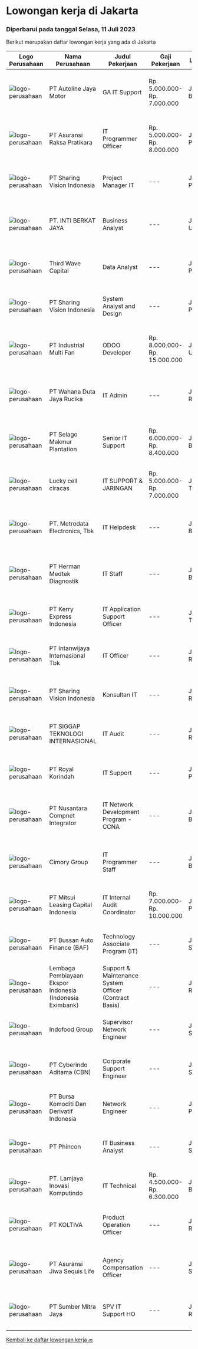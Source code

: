 
  # Lowongan kerja di Jakarta

  ### Diperbarui pada tanggal Selasa, 11 Juli 2023

  Berikut merupakan daftar lowongan kerja yang ada di Jakarta

  |Logo Perusahaan | Nama Perusahaan | Judul Pekerjaan | Gaji Pekerjaan | Lokasi | Deskripsi | Tanggal diunggah | Pranala |
  | -------------- | --------------- | --------------- | --------- | --------- | -------------- | ------- | ----------- |
  |![logo-perusahaan](https://image-service-cdn.seek.com.au/a9c139d317761d121394960b98e8cfca56bb01fe/ee4dce1061f3f616224767ad58cb2fc751b8d2dc)|PT Autoline Jaya Motor|GA IT Support|Rp. 5.000.000-Rp. 7.000.000|Jakarta Barat|Qualification : Kandidat harus memiliki setidaknya Gelar Sarjana/ D3 di Teknik (Komputer/Telekomunikasi) atau setara. Bahasa yang harus dimiliki:...|Senin, 10 Juli 2023|https://www.jobstreet.co.id/id/job/ga-it-support-4399141?token=0~511fcda9-e1a8-4336-b434-7b6134b7f380&sectionRank=1&jobId=jobstreet-id-job-4399141|
|![logo-perusahaan](https://image-service-cdn.seek.com.au/ab437e194a7172ee3a14be92eb0107cae15ec506/ee4dce1061f3f616224767ad58cb2fc751b8d2dc)|PT Asuransi Raksa Pratikara|IT Programmer Officer|Rp. 5.000.000-Rp. 8.000.000|Jakarta Pusat|We are looking for young and talented fresh graduates to become one of our IT Programmer.Requirements : S1 Fresh graduate from reputable university...|Selasa, 11 Juli 2023|https://www.jobstreet.co.id/id/job/it-programmer-officer-4399754?token=0~511fcda9-e1a8-4336-b434-7b6134b7f380&sectionRank=2&jobId=jobstreet-id-job-4399754|
|![logo-perusahaan](https://image-service-cdn.seek.com.au/7630e62f8d0112d908db085dcc26e9ab17ebf05f/ee4dce1061f3f616224767ad58cb2fc751b8d2dc)|PT Sharing Vision Indonesia|Project Manager IT|---|Jakarta Pusat|PT Sharing Vision Indonesia masih membutuhkan beberapa talent minimal S1/D4/S2 dari Teknik Informatika/Sistem Teknologi Informasi/Teknik...|Senin, 10 Juli 2023|https://www.jobstreet.co.id/id/job/project-manager-it-4398301?token=0~511fcda9-e1a8-4336-b434-7b6134b7f380&sectionRank=3&jobId=jobstreet-id-job-4398301|
|![logo-perusahaan](https://image-service-cdn.seek.com.au/34920e9a0341a6b35ba29062aeedd02ef8ceb8e8/ee4dce1061f3f616224767ad58cb2fc751b8d2dc)|PT. INTI BERKAT JAYA|Business Analyst|---|Jakarta Utara|PT Inti Berkat Jaya merupakan perusahaan yang dinamis, terus berkembang pesat dan berekspansi secara cepat. Berfokus dalam kegiatan digital marketing...|Senin, 10 Juli 2023|https://www.jobstreet.co.id/id/job/business-analyst-4399031?token=0~511fcda9-e1a8-4336-b434-7b6134b7f380&sectionRank=4&jobId=jobstreet-id-job-4399031|
|![logo-perusahaan](https://image-service-cdn.seek.com.au/bfc64a266108db4e02e046d415b4ad9b03164165/ee4dce1061f3f616224767ad58cb2fc751b8d2dc)|Third Wave Capital|Data Analyst|---|Jakarta Pusat|Company OverviewThird Wave Capital is an investment management firm that utilizes a diversified portfolio of systematic and quantitative strategies...|Senin, 10 Juli 2023|https://www.jobstreet.co.id/id/job/data-analyst-4397122?token=0~511fcda9-e1a8-4336-b434-7b6134b7f380&sectionRank=5&jobId=jobstreet-id-job-4397122|
|![logo-perusahaan](https://image-service-cdn.seek.com.au/7630e62f8d0112d908db085dcc26e9ab17ebf05f/ee4dce1061f3f616224767ad58cb2fc751b8d2dc)|PT Sharing Vision Indonesia|System Analyst and Design|---|Jakarta Pusat|PT Sharing Vision Indonesia masih membutuhkan beberapa talent minimal S1/D4/S2 dari Teknik Informatika/Sistem Teknologi Informasi/Teknik...|Senin, 10 Juli 2023|https://www.jobstreet.co.id/id/job/system-analyst-and-design-4398821?token=0~511fcda9-e1a8-4336-b434-7b6134b7f380&sectionRank=6&jobId=jobstreet-id-job-4398821|
|![logo-perusahaan](https://image-service-cdn.seek.com.au/d867f2bac1efa061cbd2bf1cab4bfb9570eda82b/ee4dce1061f3f616224767ad58cb2fc751b8d2dc)|PT Industrial Multi Fan|ODOO Developer|Rp. 8.000.000-Rp. 15.000.000|Jakarta Utara|Kualifikasi : Lulusan SMK Teknik Komputer atau D3/S1 Teknik Informatika, Teknik Komputer, Sistem Informasi. Mahir dan menguasai bahasa pemrograman :...|Senin, 10 Juli 2023|https://www.jobstreet.co.id/id/job/odoo-developer-4398546?token=0~511fcda9-e1a8-4336-b434-7b6134b7f380&sectionRank=7&jobId=jobstreet-id-job-4398546|
|![logo-perusahaan](https://image-service-cdn.seek.com.au/5eb05aabcbcd20e75c04c69e00c8ea64e373a8cd/ee4dce1061f3f616224767ad58cb2fc751b8d2dc)|PT Wahana Duta Jaya Rucika|IT Admin|---|Jakarta Raya|Terbuka untuk freshgraduate Mengerti dan memahami Microsoft Visio Bekerja / magang sebagai Technical Writer dalam IT (diutamakan). Menginput, mendata,...|Kamis, 06 Juli 2023|https://www.jobstreet.co.id/id/job/it-admin-4395329?token=0~511fcda9-e1a8-4336-b434-7b6134b7f380&sectionRank=8&jobId=jobstreet-id-job-4395329|
|![logo-perusahaan](https://image-service-cdn.seek.com.au/63f945811567fac02e9a512d13e5134d3f7d5953/ee4dce1061f3f616224767ad58cb2fc751b8d2dc)|PT Selago Makmur Plantation|Senior IT Support|Rp. 6.000.000-Rp. 8.400.000|Jakarta Barat|Tugas : Monitor Server dan Jaringan Perusahaan membuat konsep dan design untuk pengembangan IT dan Perusahaan Melakukan Trouble Shooting utk semua...|Senin, 10 Juli 2023|https://www.jobstreet.co.id/id/job/senior-it-support-4398284?token=0~511fcda9-e1a8-4336-b434-7b6134b7f380&sectionRank=9&jobId=jobstreet-id-job-4398284|
|![logo-perusahaan](https://image-service-cdn.seek.com.au/45adf19fd73e209d9a9f6d148f4c41a9479705d8/ee4dce1061f3f616224767ad58cb2fc751b8d2dc)|Lucky cell ciracas|IT SUPPORT & JARINGAN|Rp. 5.000.000-Rp. 7.000.000|Jakarta Timur|Kriteria : Usia maksimal 35 tahun Pendidikan minimal D3 TI / S1 / MI / TKJ Memiliki pengalaman kerja 1 tahun dibidang yang sama Memahami Sistem...|Senin, 10 Juli 2023|https://www.jobstreet.co.id/id/job/it-support-jaringan-4399376?token=0~511fcda9-e1a8-4336-b434-7b6134b7f380&sectionRank=10&jobId=jobstreet-id-job-4399376|
|![logo-perusahaan](https://image-service-cdn.seek.com.au/0d75518309b56a3cff39daa569b0ba02cc7a22f2/ee4dce1061f3f616224767ad58cb2fc751b8d2dc)|PT. Metrodata Electronics, Tbk|IT Helpdesk|---|Jakarta Barat|Spesifikasi Personil :- D3 / S1 Sistem Informasi, Teknic dan pendidikan setara- Good communication- Multi tasking- Experience on SLA, Service Desk...|Senin, 10 Juli 2023|https://www.jobstreet.co.id/id/job/it-helpdesk-4399241?token=0~511fcda9-e1a8-4336-b434-7b6134b7f380&sectionRank=11&jobId=jobstreet-id-job-4399241|
|![logo-perusahaan](https://image-service-cdn.seek.com.au/48acd04a11d112d7e1c2c3835c70b4b44440ea41/ee4dce1061f3f616224767ad58cb2fc751b8d2dc)|PT Herman Medtek Diagnostik|IT Staff|---|Jakarta Barat|Responsibilities: Respond to and resolve customer inquiries via phone, email, and chat Troubleshoot and diagnose software issues Provide support for...|Selasa, 11 Juli 2023|https://www.jobstreet.co.id/id/job/it-staff-4399641?token=0~511fcda9-e1a8-4336-b434-7b6134b7f380&sectionRank=12&jobId=jobstreet-id-job-4399641|
|![logo-perusahaan](https://image-service-cdn.seek.com.au/72e4173705bcab1ef42bc18021013bbe46ee65d1/ee4dce1061f3f616224767ad58cb2fc751b8d2dc)|PT Kerry Express Indonesia|IT Application Support Officer|---|Jakarta Timur|Application Support roles are responding to the technical problems that occur abruptly and require immediate solutions. The following duties and...|Senin, 10 Juli 2023|https://www.jobstreet.co.id/id/job/it-application-support-officer-4399000?token=0~511fcda9-e1a8-4336-b434-7b6134b7f380&sectionRank=13&jobId=jobstreet-id-job-4399000|
|![logo-perusahaan](https://image-service-cdn.seek.com.au/f8392f2e27047496a4e6a3e7552f12faa45f9d68/ee4dce1061f3f616224767ad58cb2fc751b8d2dc)|PT Intanwijaya Internasional Tbk|IT Officer|---|Jakarta Raya|Kualifikasi : S1Tekhnik informatika Minimum 1 year experience PHP / Android / IOS Programming Experience in MySQL Experience in Github / Git...|Selasa, 11 Juli 2023|https://www.jobstreet.co.id/id/job/it-officer-4399801?token=0~511fcda9-e1a8-4336-b434-7b6134b7f380&sectionRank=14&jobId=jobstreet-id-job-4399801|
|![logo-perusahaan](https://image-service-cdn.seek.com.au/7630e62f8d0112d908db085dcc26e9ab17ebf05f/ee4dce1061f3f616224767ad58cb2fc751b8d2dc)|PT Sharing Vision Indonesia|Konsultan IT|---|Jakarta Raya|PT Sharing Vision Indonesia membutuhkan beberapa orang talent minimal S1/D4/S2 dari Teknik Informatika/Sistem Teknologi Informasi/Teknik...|Senin, 10 Juli 2023|https://www.jobstreet.co.id/id/job/konsultan-it-4398855?token=0~511fcda9-e1a8-4336-b434-7b6134b7f380&sectionRank=15&jobId=jobstreet-id-job-4398855|
|![logo-perusahaan](https://image-service-cdn.seek.com.au/6661a1de6bcd2827c5ec77ea25b06c2cd81d1194/ee4dce1061f3f616224767ad58cb2fc751b8d2dc)|PT SIGGAP TEKNOLOGI INTERNASIONAL|IT Audit|---|Jakarta Raya|Kualifikasi : Pengalaman kerja minimal 1 tahun. Lulusan S1 Teknologi Informasi / Sistem Informasi Komputer. Memiliki Pemahaman yang jelas tentang...|Senin, 10 Juli 2023|https://www.jobstreet.co.id/id/job/it-audit-4397831?token=0~511fcda9-e1a8-4336-b434-7b6134b7f380&sectionRank=16&jobId=jobstreet-id-job-4397831|
|![logo-perusahaan](https://image-service-cdn.seek.com.au/25ad16c13f3a079d0c953b61f0135fc8352449db/ee4dce1061f3f616224767ad58cb2fc751b8d2dc)|PT Royal Korindah|IT Support|---|Jakarta Pusat|KUALIFIKASI : Maksimal 31 Tahun Pendidikan Minimal D3 Tekhnik Informatika Network &amp; Infrastructure IT Berpengalaman minimal 1 tahun dibidang IT...|Senin, 10 Juli 2023|https://www.jobstreet.co.id/id/job/it-support-4398036?token=0~511fcda9-e1a8-4336-b434-7b6134b7f380&sectionRank=17&jobId=jobstreet-id-job-4398036|
|![logo-perusahaan](https://image-service-cdn.seek.com.au/faf1379cb2f8ff5c87162dc20c60c0d2f63dba1c/ee4dce1061f3f616224767ad58cb2fc751b8d2dc)|PT Nusantara Compnet Integrator|IT Network Development Program - CCNA|---|Jakarta Barat|What is IT Network Development Program (IDP)? IDP (IT Development Program) offers a unique opportunity for IT enthusiasts in computer science who...|Senin, 10 Juli 2023|https://www.jobstreet.co.id/id/job/it-network-development-program-ccna-4398847?token=0~511fcda9-e1a8-4336-b434-7b6134b7f380&sectionRank=18&jobId=jobstreet-id-job-4398847|
|![logo-perusahaan](https://image-service-cdn.seek.com.au/95bf45bee947c3661c8981753fc96e53943e1fff/ee4dce1061f3f616224767ad58cb2fc751b8d2dc)|Cimory Group|IT Programmer Staff|---|Jakarta Barat|Responsibilities:- Membuat / membangun aplikasi pendukung SAP- Melakukan maintenance dan update sesuai dengan kebutuhan Requirements:- Min. Pendidikan...|Senin, 10 Juli 2023|https://www.jobstreet.co.id/id/job/it-programmer-staff-4399374?token=0~511fcda9-e1a8-4336-b434-7b6134b7f380&sectionRank=19&jobId=jobstreet-id-job-4399374|
|![logo-perusahaan](https://image-service-cdn.seek.com.au/1d42ec675881b8ab3a09c7f0f2d5b1bdcb94b986/ee4dce1061f3f616224767ad58cb2fc751b8d2dc)|PT Mitsui Leasing Capital Indonesia|IT Internal Audit Coordinator|Rp. 7.000.000-Rp. 10.000.000|Jakarta Pusat|Requirements Maximum 32 years old Candidate must possess at least Bachelor's Degree in Computer Science/Information System/ Informatics Engineering...|Senin, 10 Juli 2023|https://www.jobstreet.co.id/id/job/it-internal-audit-coordinator-4398475?token=0~511fcda9-e1a8-4336-b434-7b6134b7f380&sectionRank=20&jobId=jobstreet-id-job-4398475|
|![logo-perusahaan](https://image-service-cdn.seek.com.au/54993bb1f2d4d0100bd1395ebfa53bc71346c6a2/ee4dce1061f3f616224767ad58cb2fc751b8d2dc)|PT Bussan Auto Finance (BAF)|Technology Associate Program (IT)|---|Jakarta Selatan|Technology Associate Program (TAP) IT will go through intensive training and OJT with the goal of nurturing their leadership skills, teamwork...|Senin, 10 Juli 2023|https://www.jobstreet.co.id/id/job/technology-associate-program-it-4399278?token=0~511fcda9-e1a8-4336-b434-7b6134b7f380&sectionRank=21&jobId=jobstreet-id-job-4399278|
|![logo-perusahaan](https://image-service-cdn.seek.com.au/9b1860cf1634fac75895483ecb32cc2d1d8b50ed/ee4dce1061f3f616224767ad58cb2fc751b8d2dc)|Lembaga Pembiayaan Ekspor Indonesia (Indonesia Eximbank)|Support & Maintenance System Officer (Contract Basis)|---|Jakarta Raya|Contract Basis Postion.Responsible: Supporting technology &amp; information system (helpdesk &amp; support) in accordance to policies &amp; business...|Senin, 10 Juli 2023|https://www.jobstreet.co.id/id/job/support-maintenance-system-officer-contract-basis-4399244?token=0~511fcda9-e1a8-4336-b434-7b6134b7f380&sectionRank=22&jobId=jobstreet-id-job-4399244|
|![logo-perusahaan](https://image-service-cdn.seek.com.au/5a04a8fb8d24123b6fb50535fe7aa94bb8bd208f/ee4dce1061f3f616224767ad58cb2fc751b8d2dc)|Indofood Group|Supervisor Network Engineer|---|Jakarta Selatan|Mengelola proyek jaringan Membangun dan memelihara jaringan klien Mengelola proses implementasi sistem jaringan dan sistem keamanannya Melakukan...|Senin, 10 Juli 2023|https://www.jobstreet.co.id/id/job/supervisor-network-engineer-4398268?token=0~511fcda9-e1a8-4336-b434-7b6134b7f380&sectionRank=23&jobId=jobstreet-id-job-4398268|
|![logo-perusahaan](https://image-service-cdn.seek.com.au/1da7dca14895e2f8bf76c41c28ef98e3cf775cea/ee4dce1061f3f616224767ad58cb2fc751b8d2dc)|PT Cyberindo Aditama (CBN)|Corporate Support Engineer|---|Jakarta Selatan|Responsibilities: Complain handling via call, email, and visit to client. Troubleshooting onsite Router and switching Requirements: Candidate must...|Senin, 10 Juli 2023|https://www.jobstreet.co.id/id/job/corporate-support-engineer-4398032?token=0~511fcda9-e1a8-4336-b434-7b6134b7f380&sectionRank=24&jobId=jobstreet-id-job-4398032|
|![logo-perusahaan](https://image-service-cdn.seek.com.au/6680bb05548d5b976cf9cae9b64b4357b1cf6b79/ee4dce1061f3f616224767ad58cb2fc751b8d2dc)|PT Bursa Komoditi Dan Derivatif Indonesia|Network Engineer|---|Jakarta Pusat|As a Network Engineer your responsibilities wil include as Building and maintaining internal and external internet network stability, and network...|Senin, 10 Juli 2023|https://www.jobstreet.co.id/id/job/network-engineer-4398484?token=0~511fcda9-e1a8-4336-b434-7b6134b7f380&sectionRank=25&jobId=jobstreet-id-job-4398484|
|![logo-perusahaan](https://image-service-cdn.seek.com.au/13c7c79ce8e6e7a5b3609e4e6d0ee4622834fcb3/ee4dce1061f3f616224767ad58cb2fc751b8d2dc)|PT Phincon|IT Business Analyst|---|Jakarta Selatan|Requirements : Strong analytical and planning skills; Good communication and presentation skills; Excellent problem-solving skills; Bachelor's degree...|Selasa, 11 Juli 2023|https://www.jobstreet.co.id/id/job/it-business-analyst-4399699?token=0~511fcda9-e1a8-4336-b434-7b6134b7f380&sectionRank=26&jobId=jobstreet-id-job-4399699|
|![logo-perusahaan](https://image-service-cdn.seek.com.au/2783902ffd504fcf352ac2a505f2603fb7b5bd05/ee4dce1061f3f616224767ad58cb2fc751b8d2dc)|PT. Lamjaya Inovasi Komputindo|IT Technical|Rp. 4.500.000-Rp. 6.300.000|Jakarta Barat|PT. Lamjaya berdiri pada tahun 2006. Dan sejak saat itu kami berfokus sebagai perusahaan yang bergerak sebagai System Integrator untuk Security...|Sabtu, 08 Juli 2023|https://www.jobstreet.co.id/id/job/it-technical-4397837?token=0~511fcda9-e1a8-4336-b434-7b6134b7f380&sectionRank=27&jobId=jobstreet-id-job-4397837|
|![logo-perusahaan](https://image-service-cdn.seek.com.au/09a8d42d038e7aa97b9cf3472a672c61e3bc0a79/ee4dce1061f3f616224767ad58cb2fc751b8d2dc)|PT KOLTIVA|Product Operation Officer|---|Jakarta Raya|Responsbilities :  Develop Shop product SOP. Handling Complaints / Issue escalation regarding SHOP System. Maintain the SHOP system include the...|Senin, 10 Juli 2023|https://www.jobstreet.co.id/id/job/product-operation-officer-4399400?token=0~511fcda9-e1a8-4336-b434-7b6134b7f380&sectionRank=28&jobId=jobstreet-id-job-4399400|
|![logo-perusahaan](https://image-service-cdn.seek.com.au/fd94fc9f3c8b2406da5394e7772bd93ff4b6506f/ee4dce1061f3f616224767ad58cb2fc751b8d2dc)|PT Asuransi Jiwa Sequis Life|Agency Compensation Officer|---|Jakarta Selatan|Ringkasan Pekerjaan: Melakukan UAT (User Acceptance Testing) terkait sistem perhitungan kompensasi agen. Melakukan proses perhitungan kompensasi agen...|Senin, 10 Juli 2023|https://www.jobstreet.co.id/id/job/agency-compensation-officer-4399177?token=0~511fcda9-e1a8-4336-b434-7b6134b7f380&sectionRank=29&jobId=jobstreet-id-job-4399177|
|![logo-perusahaan](https://image-service-cdn.seek.com.au/f0ba1595e90ec5243d43e958e1c29680e7a44894/ee4dce1061f3f616224767ad58cb2fc751b8d2dc)|PT Sumber Mitra Jaya|SPV IT Support HO|---|Jakarta Raya|•	Provide service and user support during field visits or dispatches.•	Maintain, update, and oversee every aspect of computer networks•	Act as the...|Jumat, 07 Juli 2023|https://www.jobstreet.co.id/id/job/spv-it-support-ho-4397076?token=0~511fcda9-e1a8-4336-b434-7b6134b7f380&sectionRank=30&jobId=jobstreet-id-job-4397076|


  [Kembali ke daftar lowongan kerja 🔙](../README.md#daftar-lowongan-kerja)
  